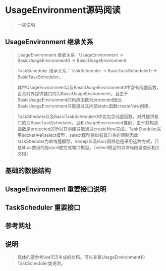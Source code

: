 # UsageEnvironment源码阅读

> 一些说明

## UsageEnvironment 继承关系

> UsageEnvironment 继承关系：UsageEnvironment -> BasicUsageEnvironment0 -> BasicUsageEnvironment

> TaskScheduler 继承关系：TaskScheduler -> BasicTaskScheduler0 -> BasicTaskScheduler。

> 其中UsageEnvironment以及BasicUsageEnvironment0中含有纯虚函数，正真对外提供接口的为BasicUsageEnvironment，且由于BasicUsageEnvironment的构造函数为protected因此BasicUsageEnvironment只能通过其内部static函数createNew创建。

> TaskSheduler以及BasicTaskScheduler0中也包含纯虚函数，对外提供接口的为BasicTaskScheduler。且和UsageEnvironment类似，由于其构造函数是protected的所以其创建只能通过createNew完成。TaskSheduler采用socket中的select模型，select模型貌似有其自身的限制因此taskSheduler为单线程模型。nodejs以及libuv同样也是采用这种方式，只是libuv使用的是epoll或完成端口模型。（select模型的具体局限请查阅相关文档）

## 基础的数据结构

## UsageEnvironment 重要接口说明

## TaskScheduler 重要接口

## 参考网址

## 说明

> 具体的请参考live555生成的文档。可以查看UsageEnvironment和TaskScheduler类说明。